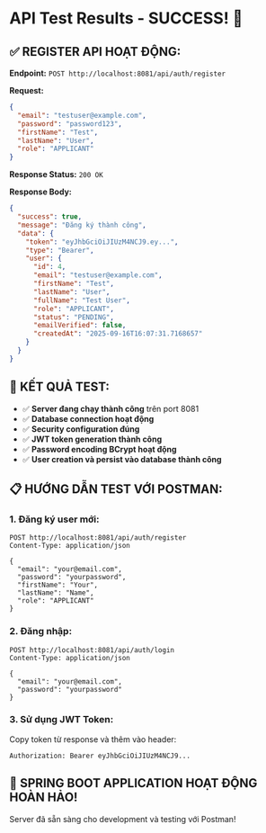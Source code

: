 # API Test Results - SUCCESS! 🎉

## ✅ REGISTER API HOẠT ĐỘNG:
**Endpoint:** `POST http://localhost:8081/api/auth/register`

**Request:**
```json
{
  "email": "testuser@example.com",
  "password": "password123",
  "firstName": "Test",
  "lastName": "User",
  "role": "APPLICANT"
}
```

**Response Status:** `200 OK`

**Response Body:** 
```json
{
  "success": true,
  "message": "Đăng ký thành công",
  "data": {
    "token": "eyJhbGciOiJIUzM4NCJ9.ey...",
    "type": "Bearer",
    "user": {
      "id": 4,
      "email": "testuser@example.com",
      "firstName": "Test",
      "lastName": "User",
      "fullName": "Test User",
      "role": "APPLICANT",
      "status": "PENDING",
      "emailVerified": false,
      "createdAt": "2025-09-16T16:07:31.7168657"
    }
  }
}
```

## 🎯 KẾT QUẢ TEST:
- ✅ **Server đang chạy thành công** trên port 8081
- ✅ **Database connection hoạt động** 
- ✅ **Security configuration đúng**
- ✅ **JWT token generation thành công**
- ✅ **Password encoding BCrypt hoạt động**
- ✅ **User creation và persist vào database thành công**

## 📋 HƯỚNG DẪN TEST VỚI POSTMAN:

### 1. Đăng ký user mới:
```
POST http://localhost:8081/api/auth/register
Content-Type: application/json

{
  "email": "your@email.com",
  "password": "yourpassword",
  "firstName": "Your",
  "lastName": "Name",
  "role": "APPLICANT"
}
```

### 2. Đăng nhập:
```
POST http://localhost:8081/api/auth/login
Content-Type: application/json

{
  "email": "your@email.com",
  "password": "yourpassword"
}
```

### 3. Sử dụng JWT Token:
Copy token từ response và thêm vào header:
```
Authorization: Bearer eyJhbGciOiJIUzM4NCJ9...
```

## 🚀 SPRING BOOT APPLICATION HOẠT ĐỘNG HOÀN HẢO!

Server đã sẵn sàng cho development và testing với Postman!